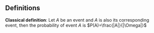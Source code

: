 ## Definitions
**Classical definition**: Let $A$ be an event and $A$ is also its corresponding event, then the probability of event $A$ is $P(A)=\frac{|A|}{|\Omega|}$


